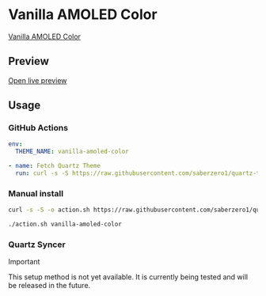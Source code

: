 # Vanilla AMOLED Color

[Vanilla AMOLED Color](https://github.Com/Sskki-exe)

## Preview

[Open live preview](https://quartz-themes.github.io/vanilla-amoled-color/)

## Usage

### GitHub Actions

```yaml
env:
  THEME_NAME: vanilla-amoled-color
```

```yaml
- name: Fetch Quartz Theme
  run: curl -s -S https://raw.githubusercontent.com/saberzero1/quartz-themes/master/action.sh | bash -s -- $THEME_NAME
```

### Manual install

```bash
curl -s -S -o action.sh https://raw.githubusercontent.com/saberzero1/quartz-themes/master/action.sh

./action.sh vanilla-amoled-color
```

### Quartz Syncer

> [!IMPORTANT]
> This setup method is not yet available. It is currently being tested and will be released in the future.
